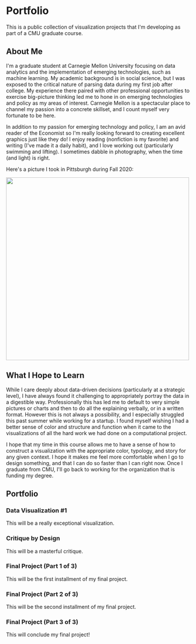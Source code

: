 # Portfolio
 This is a public collection of visualization projects that I'm developing as part of a CMU graduate course.
 
 
## About Me
I'm a graduate student at Carnegie Mellon University focusing on data analytics and the implementation of emerging technologies, such as machine learning. My academic background is in social science, but I was exposed to the critical nature of parsing data during my first job after college. My experience there paired with other professional opportunities to exercise big-picture thinking led me to hone in on emerging technologies and policy as my areas of interest. Carnegie Mellon is a spectacular place to channel my passion into a concrete skillset, and I count myself very fortunate to be here.

In addition to my passion for emerging technology and policy, I am an avid reader of the Economist so I'm really looking forward to creating excellent graphics just like they do! I enjoy reading (nonfiction is my favorite) and writing (I've made it a daily habit), and I love working out (particularly swimming and lifting). I sometimes dabble in photography, when the time (and light) is right.

Here's a picture I took in Pittsburgh during Fall 2020:

<img src="https://github.com/krmaffey/Portfolio/blob/main/IMG_1423.jpeg" width=500 align=center>
<!-- ![A picture I took in Pittsburgh, Fall 2020](IMG_1423.jpeg)
<!-- This was all added as part of setting up my online portfolio on Sep 7 -->


## What I Hope to Learn
While I care deeply about data-driven decisions (particularly at a strategic level), I have always found it challenging to appropriately portray the data in a digestible way. Professionally this has led me to default to very simple pictures or charts and then to do all the explaining verbally, or in a written format. However this is not always a possibility, and I especially struggled this past summer while working for a startup. I found myself wishing I had a better sense of color and structure and function when it came to the visualizations of all the hard work we had done on a computational project.

I hope that my time in this course allows me to have a sense of how to construct a visualization with the appropriate color, typology, and story for any given context. I hope it makes me feel more comfortable when I go to design something, and that I can do so faster than I can right now. Once I graduate from CMU, I'll go back to working for the organization that is funding my degree.


## Portfolio

### Data Visualization #1
This will be a really exceptional visualization.

### Critique by Design
This will be a masterful critique.

### Final Project (Part 1 of 3)
This will be the first installment of my final project.

### Final Project (Part 2 of 3)
This will be the second installment of my final project.

### Final Project (Part 3 of 3)
This will conclude my final project!

<!-- On Sep 7 I laid out the headers for assignments in this section. -->
